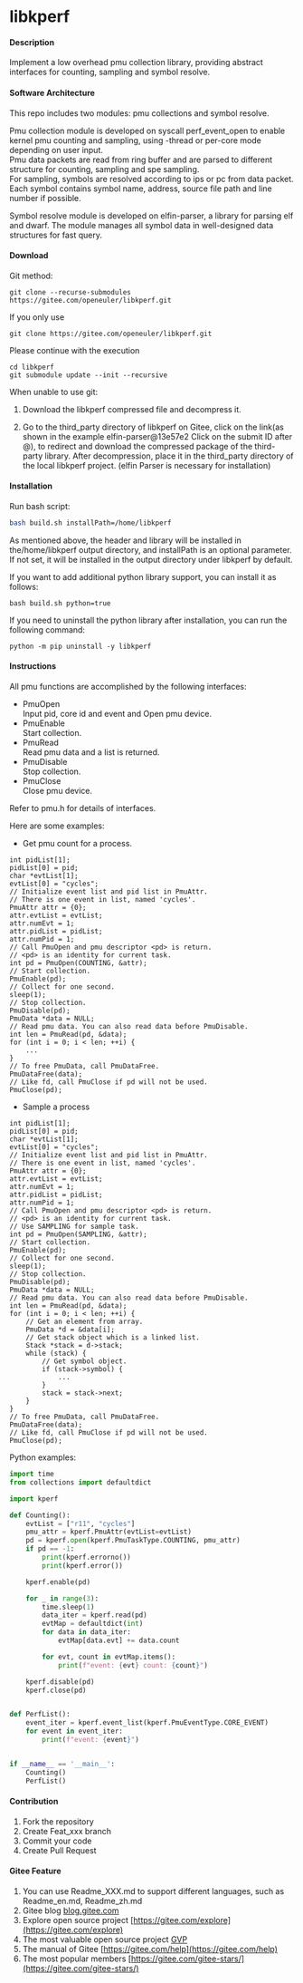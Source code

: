 # libkperf

#### Description
Implement a low overhead pmu collection library, providing abstract interfaces for counting, sampling and symbol resolve.

#### Software Architecture
This repo includes two modules: pmu collections and symbol resolve.

Pmu collection module is developed on syscall perf_event_open to enable kernel pmu counting and sampling, using -thread or per-core mode depending on user input.  
Pmu data packets are read from ring buffer and are parsed to different structure for counting, sampling and spe sampling.  
For sampling, symbols are resolved according to ips or pc from data packet. Each symbol contains symbol name, address, source file path and line number if possible.  

Symbol resolve module is developed on elfin-parser, a library for parsing elf and dwarf. The module manages all symbol data in well-designed data structures for fast query.

#### Download

Git method:

```shell
git clone --recurse-submodules https://gitee.com/openeuler/libkperf.git
```
If you only use
```shell
git clone https://gitee.com/openeuler/libkperf.git
```
Please continue with the execution
```shell
cd libkperf
git submodule update --init --recursive
```

When unable to use git:

1. Download the libkperf compressed file and decompress it.

2. Go to the third_party directory of libkperf on Gitee, click on the link(as shown in the example elfin-parser@13e57e2 Click on the submit ID after @), to redirect and download the compressed package of the third-party library. After decompression, place it in the third_party directory of the local libkperf project. (elfin Parser is necessary for installation)

#### Installation
Run bash script:

```sh
bash build.sh installPath=/home/libkperf
```
As mentioned above, the header and library will be installed in the/home/libkperf output directory, and installPath is an optional parameter. If not set, it will be installed in the output directory under libkperf by default.

If you want to add additional python library support, you can install it as follows:
```shell
bash build.sh python=true
```

If you need to uninstall the python library after installation, you can run the following command:
```shell
python -m pip uninstall -y libkperf
```

#### Instructions
All pmu functions are accomplished by the following interfaces:
* PmuOpen  
	Input pid, core id and event and Open pmu device.
* PmuEnable  
	Start collection.
* PmuRead  
	Read pmu data and a list is returned.
* PmuDisable  
	Stop collection.
* PmuClose  
	Close pmu device.

Refer to pmu.h for details of interfaces.

Here are some examples:
* Get pmu count for a process.
```
int pidList[1];
pidList[0] = pid;
char *evtList[1];
evtList[0] = "cycles";
// Initialize event list and pid list in PmuAttr.
// There is one event in list, named 'cycles'.
PmuAttr attr = {0};
attr.evtList = evtList;
attr.numEvt = 1;
attr.pidList = pidList;
attr.numPid = 1;
// Call PmuOpen and pmu descriptor <pd> is return.
// <pd> is an identity for current task.
int pd = PmuOpen(COUNTING, &attr);
// Start collection.
PmuEnable(pd);
// Collect for one second.
sleep(1);
// Stop collection.
PmuDisable(pd);
PmuData *data = NULL;
// Read pmu data. You can also read data before PmuDisable.
int len = PmuRead(pd, &data);
for (int i = 0; i < len; ++i) {
	...
}
// To free PmuData, call PmuDataFree.
PmuDataFree(data);
// Like fd, call PmuClose if pd will not be used.
PmuClose(pd);
```

* Sample a process
```
int pidList[1];
pidList[0] = pid;
char *evtList[1];
evtList[0] = "cycles";
// Initialize event list and pid list in PmuAttr.
// There is one event in list, named 'cycles'.
PmuAttr attr = {0};
attr.evtList = evtList;
attr.numEvt = 1;
attr.pidList = pidList;
attr.numPid = 1;
// Call PmuOpen and pmu descriptor <pd> is return.
// <pd> is an identity for current task.
// Use SAMPLING for sample task.
int pd = PmuOpen(SAMPLING, &attr);
// Start collection.
PmuEnable(pd);
// Collect for one second.
sleep(1);
// Stop collection.
PmuDisable(pd);
PmuData *data = NULL;
// Read pmu data. You can also read data before PmuDisable.
int len = PmuRead(pd, &data);
for (int i = 0; i < len; ++i) {
    // Get an element from array.
	PmuData *d = &data[i];
    // Get stack object which is a linked list.
    Stack *stack = d->stack;
    while (stack) {
        // Get symbol object.
        if (stack->symbol) {
            ...
        }
        stack = stack->next;
    }
}
// To free PmuData, call PmuDataFree.
PmuDataFree(data);
// Like fd, call PmuClose if pd will not be used.
PmuClose(pd);
```

Python examples:
```python
import time
from collections import defaultdict

import kperf

def Counting():
    evtList = ["r11", "cycles"]
    pmu_attr = kperf.PmuAttr(evtList=evtList)
    pd = kperf.open(kperf.PmuTaskType.COUNTING, pmu_attr)
    if pd == -1:
        print(kperf.errorno())
        print(kperf.error())

    kperf.enable(pd)

    for _ in range(3):
        time.sleep(1)
        data_iter = kperf.read(pd)
        evtMap = defaultdict(int)
        for data in data_iter:
            evtMap[data.evt] += data.count

        for evt, count in evtMap.items():
            print(f"event: {evt} count: {count}")

    kperf.disable(pd)
    kperf.close(pd)


def PerfList():
    event_iter = kperf.event_list(kperf.PmuEventType.CORE_EVENT)
    for event in event_iter:
        print(f"event: {event}")


if __name__ == '__main__':
    Counting()
    PerfList()
```


#### Contribution

1.  Fork the repository
2.  Create Feat_xxx branch
3.  Commit your code
4.  Create Pull Request


#### Gitee Feature

1.  You can use Readme\_XXX.md to support different languages, such as Readme\_en.md, Readme\_zh.md
2.  Gitee blog [blog.gitee.com](https://blog.gitee.com)
3.  Explore open source project [https://gitee.com/explore](https://gitee.com/explore)
4.  The most valuable open source project [GVP](https://gitee.com/gvp)
5.  The manual of Gitee [https://gitee.com/help](https://gitee.com/help)
6.  The most popular members  [https://gitee.com/gitee-stars/](https://gitee.com/gitee-stars/)
